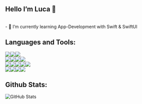 ## Hello I’m Luca 👋
<br>
- 🌱 I’m currently learning App-Development with Swift & SwiftUI

## Languages and Tools:
<img src="https://img.shields.io/badge/java-007396.svg?&style=for-the-badge&logo=java&logoColor=white"/><img src="https://img.shields.io/badge/swift-f0643a.svg?&style=for-the-badge&logo=swift&logoColor=white"><img src="https://img.shields.io/badge/Dart-02569B.svg?&style=for-the-badge&logo=Dart&logoColor=white"/>
<br>
<img src="https://img.shields.io/badge/maven-C71A36.svg?&style=for-the-badge&logo=apache%20maven&logoColor=white"/><img src="https://img.shields.io/badge/mysql-4479A1.svg?&style=for-the-badge&logo=mysql&logoColor=white"/><img src="https://img.shields.io/badge/SwiftUI%20-1f74b5.svg?&style=for-the-badge&logo=Swift&logoColor=white"><img src="https://img.shields.io/badge/Flutter-02569B.svg?&style=for-the-badge&logo=Flutter&logoColor=white"/>
<br>
<img src="https://img.shields.io/badge/-IntelliJ%20IDEA-5e2495?style=for-the-badge&logo=intellij%20idea&logoColor=white"/><img src="https://img.shields.io/badge/Xcode-007ACC?style=for-the-badge&logo=Xcode&logoColor=white"><img src="https://img.shields.io/badge/android%20studio-3DDC84.svg?&style=for-the-badge&logo=android%20studio&logoColor=white"><img src="https://img.shields.io/badge/git-F05032.svg?&style=for-the-badge&logo=git&logoColor=white"/><img src="https://img.shields.io/badge/github%20-181717.svg?&style=for-the-badge&logo=github&logoColor=white"/>
<br>
<img src="https://img.shields.io/badge/Apple%20-000000.svg?&style=for-the-badge&logo=Apple&logoColor=white"/><img src="https://img.shields.io/badge/IOS%20-7877ed.svg?&style=for-the-badge&logo=IOS&logoColor=white"/><img src="https://img.shields.io/badge/Android%20-3DDD85.svg?&style=for-the-badge&logo=Android&logoColor=white"/><img src="https://img.shields.io/badge/Ubuntu%20-E95420.svg?&style=for-the-badge&logo=Ubuntu&logoColor=white"/>
<br>

## Github Stats:
![GitHub Stats](https://github-readme-stats.vercel.app/api?username=LucaKnaup&count_private=true&show_icons=true&title_color=2E2EFE&icon_color=0000FF&text_color=0174DF&bg_color=151515)
